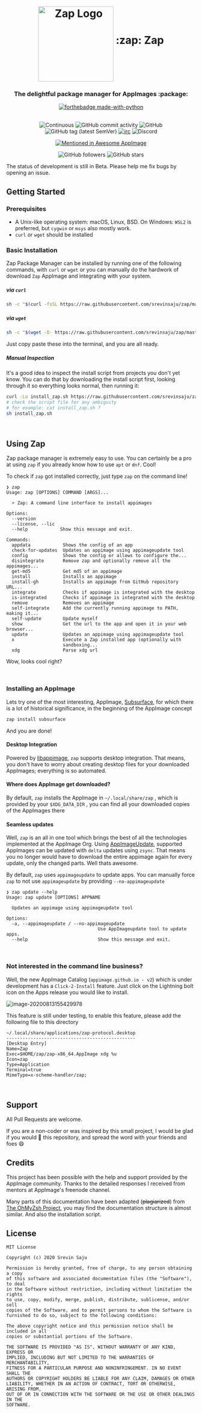 <h1 align="center">
	<img src="./assets/logo.svg" alt="Zap Logo" height=200 width=200 align="middle">
	:zap: Zap 
</h1>

<h3 align="center">
	The delightful package manager for AppImages :package:
</h3>
<div align="center">

[![forthebadge made-with-python](http://ForTheBadge.com/images/badges/made-with-python.svg)](https://www.python.org/)<br/><br/>

![Continuous](https://github.com/srevinsaju/zap/workflows/Continuous/badge.svg) ![GitHub commit activity](https://img.shields.io/github/commit-activity/m/srevinsaju/zap) ![GitHub](https://img.shields.io/github/license/srevinsaju/zap) ![GitHub tag (latest SemVer)](https://img.shields.io/github/v/tag/srevinsaju/zap?sort=semver) [![irc](https://img.shields.io/badge/IRC-%23AppImage%20on%20freenode-blue.svg)](https://webchat.freenode.net/?channels=AppImage) ![Discord](https://img.shields.io/discord/743158702344896574)

[![Mentioned in Awesome AppImage](https://awesome.re/mentioned-badge-flat.svg)](https://github.com/AppImage/awesome-appimage)

![GitHub followers](https://img.shields.io/github/followers/srevinsaju?label=Follow%20me&style=social) ![GitHub stars](https://img.shields.io/github/stars/srevinsaju/zap?style=social)
</div>



The status of development is still in Beta. Please help me fix bugs by opening an issue.

## Getting Started

### Prerequisites

* A Unix-like operating system: macOS, Linux, BSD. On Windows: `WSL2` is preferred, but `cygwin` or `msys` also mostly work.
* `curl` or `wget` should be installed

### Basic Installation

Zap Package Manager can be installed by running one of the following commands, with `curl` or `wget` or you can manually do the hardwork of download `Zap` AppImage and integrating with your system. 

##### via `curl`

```bash
sh -c "$(curl -fsSL https://raw.githubusercontent.com/srevinsaju/zap/master/tools/install.sh)"
```

##### via `wget`

```bash
sh -c "$(wget -O- https://raw.githubusercontent.com/srevinsaju/zap/master/tools/install.sh)"
```

Just copy paste these into the terminal, and you are all ready.

##### Manual Inspection

It's a good idea to inspect the install script from projects you don't yet know. You can do that by downloading the install script first, looking through it so everything looks normal, then running it:

```bash
curl -Lo install_zap.sh https://raw.githubusercontent.com/srevinsaju/zap/master/tools/install.sh
# check the script file for any ambiguity
# for example: cat install_zap.sh ?
sh install_zap.sh
```

<br>

## Using Zap

Zap package manager is extremely easy to use. You can certainly be a pro at using `zap` if you already know how to use `apt` or `dnf`. Cool!

To check if `zap` got installed correctly, just type `zap` on the command line!

```
❯ zap
Usage: zap [OPTIONS] COMMAND [ARGS]...

  🗲 Zap: A command line interface to install appimages

Options:
  --version
  --license, --lic
  --help            Show this message and exit.

Commands:
  appdata            Shows the config of an app
  check-for-updates  Updates an appimage using appimageupdate tool
  config             Shows the config or allows to configure the...
  disintegrate       Remove zap and optionally remove all the appimages...
  get-md5            Get md5 of an appimage
  install            Installs an appimage
  install-gh         Installs an appimage from GitHub repository URL...
  integrate          Checks if appimage is integrated with the desktop
  is-integrated      Checks if appimage is integrated with the desktop
  remove             Removes an appimage
  self-integrate     Add the currently running appimage to PATH, making it...
  self-update        Update myself
  show               Get the url to the app and open it in your web browser...
  update             Updates an appimage using appimageupdate tool
  x                  Execute a Zap installed app (optionally with
                     sandboxing...
  xdg                Parse xdg url
```

Wow, looks cool right?

<br>

### Installing an AppImage

Lets try one of the most interesting, AppImage, [Subsurface](https://subsurface-divelog.org/), for which there is a lot of historical significance, in the beginning of the AppImage concept

```bash
zap install subsurface
```

And you are done!

#### Desktop Integration

Powered by [libappimage](https://github.com/AppImage/libappimage), `zap` supports desktop integration. That means, you don't have to worry about creating desktop files for your downloaded AppImages; everything is so automated.

#### Where does AppImage get downloaded?

By default, `zap` installs the AppImage in `~/.local/share/zap` , which is provided by your `$XDG_DATA_DIR` , you can find all your downloaded copies of the AppImages there

#### Seamless updates

Well, `zap` is an all in one tool which brings the best of all the technologies implemented at the AppImage Org. Using [AppImageUpdate](https://github.com/AppImage/AppImageUpdate), supported AppImages can be updated with `delta` updates using `zsync`. That means you no longer would have to download the entire appimage again for every update, only the changed parts. Well thats awesome. 

By default, `zap` uses `appimageupdate` to update apps. You can manually force `zap` to not use `appimageupdate` by providing `--no-appimageupdate`

```
❯ zap update --help
Usage: zap update [OPTIONS] APPNAME

  Updates an appimage using appimageupdate tool

Options:
  -a, --appimageupdate / --no-appimageupdate
                                  Use AppImageupdate tool to update apps.
  --help                          Show this message and exit.

```

<br>



### Not interested in the command line business?

Well, the new AppImage Catalog (`appimage.github.io - v2`) which is under development has a `Click-2-Install` feature. Just click on the Lightning bolt icon on the Apps release you would like to install.

![image-20200813155429978](/home/srevinsaju/repo/zap/assets/xdg.png)

This feature is still under testing, to enable this feature, please add the following file to this directory

```config
~/.local/share/applications/zap-protocol.desktop
------------------------------------------------
[Desktop Entry]
Name=Zap
Exec=$HOME/zap/zap-x86_64.AppImage xdg %u
Icon=zap
Type=Application
Terminal=true
MimeType=x-scheme-handler/zap;
```

<br>



## Support

All Pull Requests are welcome.

If you are a non-coder or was inspired by this small project, I would be glad if you would :star2: this repository, and spread the word with your friends and foes :smile:



## Credits

This project has been possible with the help and support provided by the AppImage community. Thanks to the detailed responses I received from mentors at AppImage's freenode channel.

Many parts of this documentation have been adapted (~~plagiarized~~) from [The OhMyZsh Project](https://github.com/ohmyzsh/ohmyzsh), you may find the documentation structure is almost similar. And also the installation script.



## License

```
MIT License

Copyright (c) 2020 Srevin Saju

Permission is hereby granted, free of charge, to any person obtaining a copy
of this software and associated documentation files (the "Software"), to deal
in the Software without restriction, including without limitation the rights
to use, copy, modify, merge, publish, distribute, sublicense, and/or sell
copies of the Software, and to permit persons to whom the Software is
furnished to do so, subject to the following conditions:

The above copyright notice and this permission notice shall be included in all
copies or substantial portions of the Software.

THE SOFTWARE IS PROVIDED "AS IS", WITHOUT WARRANTY OF ANY KIND, EXPRESS OR
IMPLIED, INCLUDING BUT NOT LIMITED TO THE WARRANTIES OF MERCHANTABILITY,
FITNESS FOR A PARTICULAR PURPOSE AND NONINFRINGEMENT. IN NO EVENT SHALL THE
AUTHORS OR COPYRIGHT HOLDERS BE LIABLE FOR ANY CLAIM, DAMAGES OR OTHER
LIABILITY, WHETHER IN AN ACTION OF CONTRACT, TORT OR OTHERWISE, ARISING FROM,
OUT OF OR IN CONNECTION WITH THE SOFTWARE OR THE USE OR OTHER DEALINGS IN THE
SOFTWARE.
```









